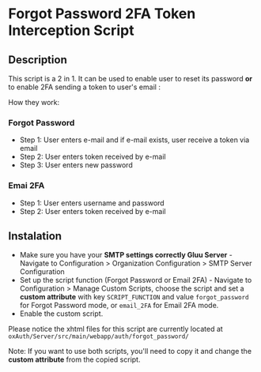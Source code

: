 # Forgot Password 2FA Token Interception Script

## Description

This script is a 2 in 1. It can be used to enable user to reset its password **or** to enable 2FA sending a token to user's email :

How they work:

### Forgot Password
* Step 1: User enters e-mail and if e-mail exists, user receive a token via email
* Step 2: User enters token received by e-mail
* Step 3: User enters new password

### Emai 2FA
* Step 1: User enters username and password
* Step 2: User enters token received by e-mail

## Instalation

* Make sure you have your **SMTP settings correctly Gluu Server** - Navigate to Configuration > Organization Configuration > SMTP Server Configuration
* Set up the script function (Forgot Password or Email 2FA) - Navigate to Configuration > Manage Custom Scripts, choose the script and set a **custom attribute** with key `SCRIPT_FUNCTION` and value `forgot_password` for Forgot Password mode, or `email_2FA` for Email 2FA mode.
* Enable the custom script. 

Please notice the xhtml files for this script are currently located at `oxAuth/Server/src/main/webapp/auth/forgot_password/`

Note: If you want to use both scripts, you'll need to copy it and change the **custom attribute** from the copied script.
